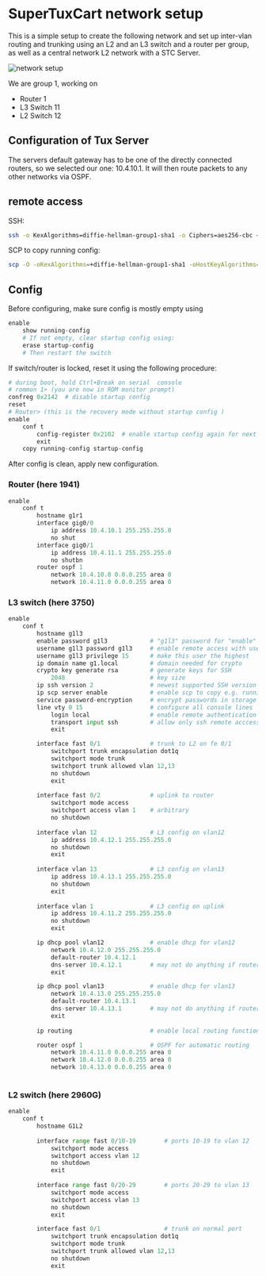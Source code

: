 # SuperTuxCart network setup

This is a simple setup to create the following network and set up inter-vlan routing and trunking using an L2 and an L3 switch and a router per group, as well as a central network L2 network with a STC Server.

![network setup](images/image.png)

We are group 1, working on
 - Router 1
 - L3 Switch 11
 - L2 Switch 12


## Configuration of Tux Server

The servers default gateway has to be one of the directly connected routers, so we selected our one: 10.4.10.1. It will then route
packets to any other networks via OSPF.

## remote access

SSH:

```bash
ssh -o KexAlgorithms=diffie-hellman-group1-sha1 -o Ciphers=aes256-cbc <user>@<host>
```

SCP to copy running config:

```bash
scp -O -oKexAlgorithms=+diffie-hellman-group1-sha1 -oHostKeyAlgorithms=+ssh-rsa -oCiphers=+aes256-cbc <user>@<host>::running-config .
```

## Config

Before configuring, make sure config is mostly empty using

```python
enable
    show running-config
    # If not empty, clear startup config using:
    erase startup-config
    # Then restart the switch
```

If switch/router is locked, reset it using the following procedure:

```python 
# during boot, hold Ctrl+Break on serial  console 
# rommon 1> (you are now in ROM monitor prompt)
confreg 0x2142  # disable startup config
reset
# Router> (this is the recovery mode without startup config )
enable
    conf t
        config-register 0x2102  # enable startup config again for next boot
        exit
    copy running-config startup-config
```

After config is clean, apply new configuration.

### Router (here 1941)

```python
enable
    conf t
        hostname g1r1
        interface gig0/0 
            ip address 10.4.10.1 255.255.255.0
            no shut
        interface gig0/1
            ip address 10.4.11.1 255.255.255.0
            no shutbn  
        router ospf 1 
            network 10.4.10.0 0.0.0.255 area 0
            network 10.4.11.0 0.0.0.255 area 0
```

### L3 switch (here 3750)

```python
enable
    conf t
        hostname g1l3
        enable password g1l3            # "g1l3" password for "enable" config level
        username g1l3 password g1l3     # enable remote access with user "matteol3" and password "matteol3"
        username g1l3 privilege 15      # make this user the highest 
        ip domain name g1.local         # domain needed for crypto
        crypto key generate rsa         # generate keys for SSH
            2048                        # key size
        ip ssh version 2                # newest supported SSH version
        ip scp server enable            # enable scp to copy e.g. running-config
        service password-encryption     # encrypt passwords in storage
        line vty 0 15                   # configure all console lines
            login local                 # enable remote authentication with the local user-password combo
            transport input ssh         # allow only ssh remote acccess
            exit

        interface fast 0/1              # trunk to L2 on fe 0/1
            switchport trunk encapsulation dot1q
            switchport mode trunk
            switchport trunk allowed vlan 12,13
            no shutdown
            exit
        
        interface fast 0/2              # uplink to router
            switchport mode access
            switchport access vlan 1    # arbitrary
            no shutdown
        
        interface vlan 12               # L3 config on vlan12
            ip address 10.4.12.1 255.255.255.0
            no shutdown
            exit
        
        interface vlan 13               # L3 config on vlan13
            ip address 10.4.13.1 255.255.255.0
            no shutdown
            exit
        
        interface vlan 1                # L3 config on uplink
            ip address 10.4.11.2 255.255.255.0
            no shutdown
            exit

        ip dhcp pool vlan12             # enable dhcp for vlan12
            network 10.4.12.0 255.255.255.0
            default-router 10.4.12.1
            dns-server 10.4.12.1        # may not do anything if router does not actually act as dns server
            exit

        ip dhcp pool vlan13             # enable dhcp for vlan13
            network 10.4.13.0 255.255.255.0
            default-router 10.4.13.1
            dns-server 10.4.13.1        # may not do anything if router does not actually act as dns server
            exit
        
        ip routing                      # enable local routing functionality

        router ospf 1                   # OSPF for automatic routing
            network 10.4.11.0 0.0.0.255 area 0
            network 10.4.12.0 0.0.0.255 area 0
            network 10.4.13.0 0.0.0.255 area 0
        
```

### L2 switch (here 2960G)

```python
enable
    conf t
        hostname G1L2
        
        interface range fast 0/10-19        # ports 10-19 to vlan 12
            switchport mode access
            switchport access vlan 12
            no shutdown
            exit
        
        interface range fast 0/20-29        # ports 20-29 to vlan 13
            switchport mode access
            switchport access vlan 13
            no shutdown
            exit

        interface fast 0/1                  # trunk on normal port
            switchport trunk encapsulation dot1q
            switchport mode trunk
            switchport trunk allowed vlan 12,13
            no shutdown
            exit
```
